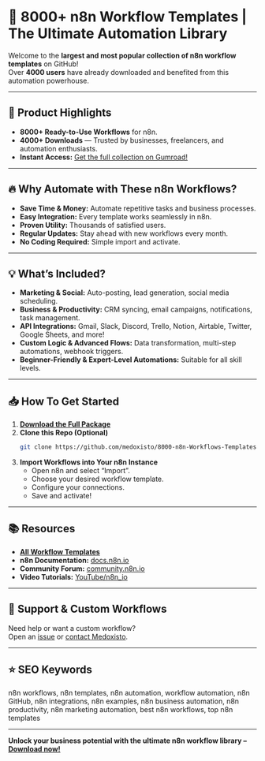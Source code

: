 # 🚀 8000+ n8n Workflow Templates | The Ultimate Automation Library

Welcome to the **largest and most popular collection of n8n workflow templates** on GitHub!  
Over **4000 users** have already downloaded and benefited from this automation powerhouse.

---

## 🌟 Product Highlights

- **8000+ Ready-to-Use Workflows** for n8n.
- **4000+ Downloads** — Trusted by businesses, freelancers, and automation enthusiasts.
- **Instant Access:** [Get the full collection on Gumroad!](https://n8nworkflows1.gumroad.com/l/8000n8nWorkflows)

---

## 🔥 Why Automate with These n8n Workflows?

- **Save Time & Money:** Automate repetitive tasks and business processes.
- **Easy Integration:** Every template works seamlessly in n8n.
- **Proven Utility:** Thousands of satisfied users.
- **Regular Updates:** Stay ahead with new workflows every month.
- **No Coding Required:** Simple import and activate.

---

## 💡 What’s Included?

- **Marketing & Social:** Auto-posting, lead generation, social media scheduling.
- **Business & Productivity:** CRM syncing, email campaigns, notifications, task management.
- **API Integrations:** Gmail, Slack, Discord, Trello, Notion, Airtable, Twitter, Google Sheets, and more!
- **Custom Logic & Advanced Flows:** Data transformation, multi-step automations, webhook triggers.
- **Beginner-Friendly & Expert-Level Automations:** Suitable for all skill levels.

---

## 📥 How To Get Started

1. **[Download the Full Package](https://n8nworkflows1.gumroad.com/l/8000n8nWorkflows)**
2. **Clone this Repo (Optional)**
   ```bash
   git clone https://github.com/medoxisto/8000-n8n-Workflows-Templates.git
   ```
3. **Import Workflows into Your n8n Instance**
   - Open n8n and select “Import”.
   - Choose your desired workflow template.
   - Configure your connections.
   - Save and activate!

---

## 📚 Resources

- **[All Workflow Templates](https://n8nworkflows1.gumroad.com/)**
- **n8n Documentation:** [docs.n8n.io](https://docs.n8n.io/)
- **Community Forum:** [community.n8n.io](https://community.n8n.io/)
- **Video Tutorials:** [YouTube/n8n_io](https://www.youtube.com/c/n8n_io)

---

## 💬 Support & Custom Workflows

Need help or want a custom workflow?  
Open an [issue](https://github.com/medoxisto/8000-n8n-Workflows-Templates/issues) or [contact Medoxisto](mailto:medoxisto@gmail.com).

---

## ⭐ SEO Keywords

n8n workflows, n8n templates, n8n automation, workflow automation, n8n GitHub, n8n integrations, n8n examples, n8n business automation, n8n productivity, n8n marketing automation, best n8n workflows, top n8n templates

---

**Unlock your business potential with the ultimate n8n workflow library – [Download now!](https://n8nworkflows1.gumroad.com/l/8000n8nWorkflows)**
